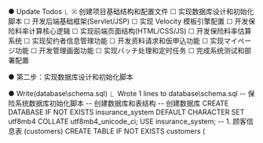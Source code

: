 ● Update Todos
  ⎿  ☒ 创建项目基础结构和配置文件
     ☐ 实现数据库设计和初始化脚本
     ☐ 开发后端基础框架(Servlet/JSP)
     ☐ 实现 Velocity 模板引擎配置
     ☐ 开发保险料率计算核心逻辑
     ☐ 实现前端页面结构(HTML/CSS/JS)
     ☐ 开发保险料率估算系统
     ☐ 实现契约者信息管理功能
     ☐ 开发资料请求和仮申込功能
     ☐ 实现マイページ功能
     ☐ 开发管理画面功能
     ☐ 实现バッチ处理和定时任务
     ☐ 完成系统测试和部署配置

● 第二步：实现数据库设计和初始化脚本

● Write(database\schema.sql)
  ⎿  Wrote 1 lines to database\schema.sql
     -- 保险系统数据库初始化脚本
     -- 创建数据库和表结构
     -- 创建数据库
     CREATE DATABASE IF NOT EXISTS insurance_system DEFAULT CHARACTER SET utf8mb4 COLLATE utf8mb4_unicode_ci;
     USE insurance_system;
     -- 1. 顾客信息表 (customers)
     CREATE TABLE IF NOT EXISTS customers (